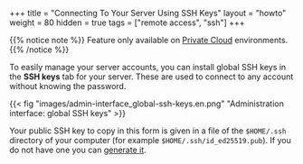 +++
title = "Connecting To Your Server Using SSH Keys"
layout = "howto"
weight = 80
hidden = true
tags = ["remote access", "ssh"]
+++

{{% notice note %}}
Feature only available on [Private Cloud](accounts/billing/private-cloud-prices) environments.
{{% /notice %}}


To easily manage your server accounts, you can install global SSH keys in the **SSH keys** tab for your server. These are used to connect to any account without knowing the password.

{{< fig "images/admin-interface_global-ssh-keys.en.png" "Administration interface: global SSH keys" >}}

Your public SSH key to copy in this form is given in a file of the `$HOME/.ssh` directory of your computer (for example `$HOME/.ssh/id_ed25519.pub`). If you do not have one you can [generate it](remote-access/ssh/use-keys).
